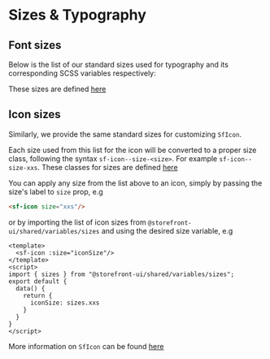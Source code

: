 # Sizes & Typography

## Font sizes

Below is the list of our standard sizes used for typography and its corresponding SCSS variables respectively:

<SfDocsSizes/>

These sizes are defined [here](https://github.com/DivanteLtd/storefront-ui/blob/develop/packages/shared/styles/variables/css/_typography.scss)

## Icon sizes

Similarly, we provide the same standard sizes for customizing `SfIcon`.

<SfDocsIcons/>

Each size used from this list for the icon will be converted to a proper size class, following the syntax `sf-icon--size-<size>`. For example `sf-icon--size-xxs`. These classes for sizes are defined [here](https://github.com/DivanteLtd/storefront-ui/blob/develop/packages/shared/styles/components/SfIcon.scss)

You can apply any size from the list above to an icon, simply by passing the size's label to `size` prop, e.g
```html
<sf-icon size="xxs"/>
```
or by importing the list of icon sizes from `@storefront-ui/shared/variables/sizes` and using the desired size variable, e.g
```vue
<template>
  <sf-icon :size="iconSize"/>
</template>
<script>
import { sizes } from "@storefront-ui/shared/variables/sizes";
export default {
  data() {
    return {
      iconSize: sizes.xxs
    }
  }
}
</script>
```
More information on `SfIcon` can be found [here](/components/Icon.md)

